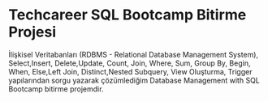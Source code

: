# Techcareer SQL Bootcamp Bitirme Projesi
İlişkisel Veritabanları (RDBMS - Relational Database Management System), Select,Insert, Delete,Update, Count, Join, Where, Sum, Group By, Begin, When, Else,Left Join, Distinct,Nested Subquery, View Oluşturma, Trigger yapılarından sorgu yazarak çözümlediğim Database Management with SQL Bootcamp bitirme projemdir.
